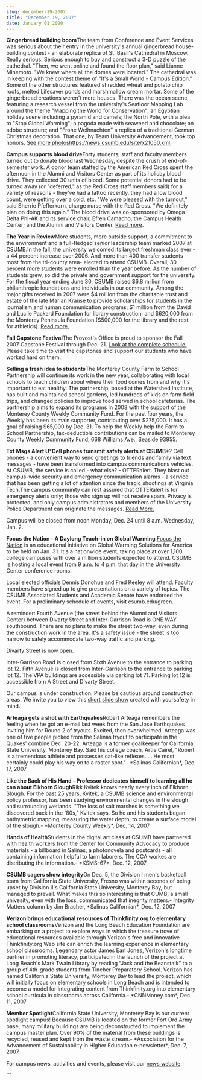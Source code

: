 ```yaml
---
slug: december-19-2007
title: "December 19, 2007"
date: January 01 2020
---
```


 
<p>
  <strong>Gingerbread building boom</strong>The team from Conference and Event
  Services was serious about their entry in the university's annual gingerbread
  house&#45;building contest &#45; an elaborate replica of St. Basil's Cathedral
  in Moscow. Really serious. Serious enough to buy and construct a 3&#45;D
  puzzle of the cathedral. "Then, we went online and found the floor plan," said
  Lianne Minemoto. "We knew where all the domes were located." The cathedral was
  in keeping with the contest theme of "It's a Small World &#45; Campus
  Edition." Some of the other structures featured shredded wheat and potato chip
  roofs, melted Lifesaver ponds and marshmallow cream mortar. Some of the
  gingerbread creations weren't mere houses. There was the ocean scene,
  featuring a research vessel from the university's Seafloor Mapping Lab around
  the theme "Mapping the World for Conservation"; an Egyptian holiday scene
  including a pyramid and camels; the North Pole, with a plea to "Stop Global
  Warming"; a pagoda made with seaweed and chocolate; an adobe structure; and
  "Frohe Weihnachten" a replica of a traditional German Christmas decoration.
  That one, by Team University Advancement, took top honors.
  <a href="https://news.csumb.edu/site/x21050.xml">See more photos</a
  ><a href="https://news.csumb.edu/site/x21050.xml"
    >https://news.csumb.edu/site/x21050.xml</a
  ><a href="https://news.csumb.edu/site/x21050.xml">.</a>
</p>
<p>
  <strong>Campus supports blood drive</strong>Forty students, staff and faculty
  members turned out to donate blood last Wednesday, despite the crush of
  end&#45;of&#45;semester work. A donor team staffed by the American Red Cross
  spent the afternoon in the Alumni and Visitors Center as part of its holiday
  blood drive. They collected 30 units of blood. Some potential donors had to be
  turned away &#40;or "deferred," as the Red Cross staff members said&#41; for a
  variety of reasons &#45; they've had a tattoo recently, they had a low blood
  count, were getting over a cold, etc. "We were pleased with the turnout," said
  Sherrie Pfefferkorn, charge nurse with the Red Cross. "We definitely plan on
  doing this again." The blood drive was co&#45;sponsored by Omega Delta
  Phi&#45;AK and its service chair, Efren Camacho; the Campus Health Center; and
  the Alumni and Visitors Center.
  <a href="https://news.csumb.edu/site/x21046.xml">Read more</a>.
</p>
<p>
  <strong>The Year in Review</strong>More students, more outside support, a
  commitment to the environment and a full&#45;fledged senior leadership team
  marked 2007 at CSUMB.In the fall, the university welcomed its largest freshman
  class ever &#45;a 44 percent increase over 2006. And more than 400 transfer
  students &#45;most from the tri&#45;county area&#45; elected to attend CSUMB.
  Overall, 30 percent more students were enrolled than the year before. As the
  number of students grew, so did the private and government support for the
  university. For the fiscal year ending June 30, CSUMB raised $6.8 million from
  philanthropic foundations and individuals in our community. Among the major
  gifts received in 2007 were $4 million from the charitable trust and estate of
  the late Marian Krause to provide scholarships for students in the journalism
  and human communication programs; $1 million from the David and Lucile Packard
  Foundation for library construction; and $620,000 from the Monterey Peninsula
  Foundation &#40;$500,000 for the library and the rest for athletics&#41;.
  <a href="https://news.csumb.edu/year&#45;review&#45;1">Read more.</a>
</p>
<p>
  <strong>Fall Capstone Festival</strong>The Provost's Office is proud to
  sponsor the Fall 2007 Capstone Festival through Dec. 21.
  <a href="https://csumb.edu/site/x20905.xml">Look at the complete schedule.</a>
  Please take time to visit the capstones and support our students who have
  worked hard on them.
</p>
<p>
  <strong>Selling a fresh idea to students</strong>The Monterey County Farm to
  School Partnership will continue its work in the new year, collaborating with
  local schools to teach children about where their food comes from and why it's
  important to eat healthy. The partnership, based at the Watershed Institute,
  has built and maintained school gardens, led hundreds of kids on farm field
  trips, and changed policies to improve food served in school cafeterias. The
  partnership aims to expand its programs in 2008 with the support of the
  Monterey County Weekly Community Fund. For the past four years, the Weekly has
  been its main supporter, contributing over $275,000. It has a goal of raising
  $65,000 by Dec. 31. To help the Weekly help the Farm to School Partnership,
  tax&#45;deductible contributions can be mailed to Monterey County Weekly
  Community Fund, 668 Williams Ave., Seaside 93955.
</p>
<p>
  <strong>Txt Msgs Alert U</strong>&#42;<strong
    >Cell phones transmit safety alerts at CSUMB</strong
  >&#42;? Cell phones &#45; a convenient way to send greetings to friends and
  family via text messages &#45; have been transformed into campus
  communications vehicles. At CSUMB, the service is called &#45; what else?
  &#45; OTTERalert. They blast out campus&#45;wide security and emergency
  communication alarms &#45; a service that has been getting a lot of attention
  since the tragic shootings at Virginia Tech.The campus community can rest
  assured that OTTERalert is for emergency alerts only; those who sign up will
  not receive spam. Privacy is protected, and only campus administrators and
  members of the University Police Department can originate the messages.
  <a href="https://news.csumb.edu/site/x20695.xml%20">Read More.</a>
</p>
<p>
  Campus will be closed from noon Monday, Dec. 24 until 8 a.m. Wednesday, Jan.
  2.
</p>
<p>
  <strong
    >Focus the Nation &#45; A Daylong Teach&#45;in on Global Warming</strong
  >
  <a href="https://www.focusthenation.org/">Focus the Nation</a> is an
  educational initiative on Global Warming Solutions for America to be held on
  Jan. 31. It's a nationwide event, taking place at over 1,100 college campuses
  with over a million students expected to attend. CSUMB is hosting a local
  event from 9 a.m. to 4 p.m. that day in the University Center conference
  rooms.
</p>
<p>
  Local elected officials Dennis Donohue and Fred Keeley will attend. Faculty
  members have signed up to give presentations on a variety of topics. The CSUMB
  Associated Students and Academic Senate have endorsed the event. For a
  preliminary schedule of events, visit csumb.edu/green.
</p>
<p>
  A reminder: Fourth Avenue &#40;the street behind the Alumni and Visitors
  Center&#41; between Divarty Street and Inter&#45;Garrison Road is ONE WAY
  southbound. There are no plans to make the street two&#45;way, even during the
  construction work in the area. It's a safety issue &#45; the street is too
  narrow to safely accommodate two&#45;way traffic and parking.
</p>
<p>Divarty Street is now open.</p>
<p>
  Inter&#45;Garrison Road is closed from Sixth Avenue to the entrance to parking
  lot 12. Fifth Avenue is closed from Inter&#45;Garrison to the entrance to
  parking lot 12. The VPA buildings are accessible via parking lot 71. Parking
  lot 12 is accessible from A Street and Divarty Street.
</p>
<p>
  Our campus is under construction. Please be cautious around construction
  areas. We invite you to view this
  <a href="https://cdo.csumb.edu/site/x4929.xml%20">short slide show</a> created
  with yoursafety in mind.
</p>
<p>
  <strong>Arteaga gets a shot with Earthquakes</strong>Robert Arteaga remembers
  the feeling when he got an e&#45;mail last week from the San Jose Earthquakes
  inviting him for Round 2 of tryouts. Excited, then overwhelmed. Arteaga was
  one of five people picked from the Salinas tryout to participate in the
  Quakes' combine Dec. 20&#45;22. Arteaga is a former goalkeeper for California
  State University, Monterey Bay. Said his college coach, Artie Cairel, "Robert
  is a tremendous athlete and possesses cat&#45;like reflexes. . . He most
  certainly could play his way on to a roster spot."&#45; &#42;Salinas
  Californian&#42;, Dec. 17, 2007
</p>
<p>
  <strong
    >Like the Back of His Hand &#45; Professor dedicates himself to learning all
    he can about Elkhorn Slough</strong
  >Rikk Kvitek knows nearly every inch of Elkhorn Slough. For the past 25 years,
  Kvitek, a CSUMB science and environmental policy professor, has been studying
  environmental changes in the slough and surrounding wetlands. "The loss of
  salt marshes is something we discovered back in the '80s," Kvitek says. So he
  and his students began bathymetric mapping, measuring the water depth, to
  create a surface model of the slough.&#45; &#42;Monterey County Weekly&#42;,
  Dec. 14, 2007
</p>
<p>
  <strong>Hands of Health</strong>Students in the digital art class at CSUMB
  have partnered with health workers from the Center for Community Advocacy to
  produce materials &#45; a billboard in Salinas, a photonovela and postcards
  &#45; all containing information helpful to farm laborers. The CCA workes are
  distributing the information.&#45; &#42;KSMS&#45;67&#42;, Dec. 12, 2007
</p>
<p>
  <strong>CSUMB cagers show integrity</strong>On Dec. 5, the Division I men's
  basketball team from California State University, Fresno was within seconds of
  being upset by Division II's California State University, Monterey Bay, but
  managed to prevail. What makes this so interesting is that CUMB, a small
  univesity, even with the loss, communicated that inegrity matters.&#45;
  Integrity Matters column by Jim Bracher, &#42;Salinas Californian&#42;, Dec.
  12, 2007
</p>
<p>
  <strong
    >Verizon brings educational resources of Thinkfinity.org to elementary
    school classrooms</strong
  >Verizon and the Long Beach Education Foundation are embarking on a project to
  explore ways in which the treasure trove of educational resources available
  through Verizon's free and innovative Thinkfinity.org Web site can enrich the
  learning experience in elementary school classrooms. Legendary actor James
  Earl Jones, Verizon's longtime partner in promoting literacy, participated in
  the launch of the project at Long Beach's Mark Twain Library by reading "Jack
  and the Beanstalk" to a group of 4th&#45;grade students from Tincher
  Preparatory School. Verizon has named California State University, Monterey
  Bay to lead the project, which will initially focus on elementary schools in
  Long Beach and is intended to become a model for integrating content from
  Thinkfinity.org into elementary school curricula in classrooms across
  California.&#45; &#42;CNNMoney.com&#42;, Dec. 11, 2007
</p>
<p>
  <strong>Member Spotlight</strong>California State University, Monterey Bay is
  our current spotlight campus! Because CSUMB is located on the former Fort Ord
  Army base, many military buildings are being deconstructed to implement the
  campus master plan. Over 90% of the material from these buildings is recycled,
  reused and kept from the waste stream.&#45; &#42;Association for the
  Advancement of Sustainability in Higher Education e&#45;newsletter&#42;, Dec.
  7, 2007
</p>
<p>
  For campus news, activities and events, please visit our
  <a href="https://www.csumb.edu/news%20">news website</a>.
</p>
```
